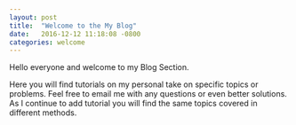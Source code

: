 ```yaml
---
layout: post
title:  "Welcome to the My Blog"
date:   2016-12-12 11:18:08 -0800
categories: welcome
---
```

Hello everyone and welcome to my Blog Section.

Here you will find tutorials on my personal take on specific topics or problems. Feel free to email me with any questions or even better solutions. As I continue to add tutorial you will find the same topics covered in different methods.